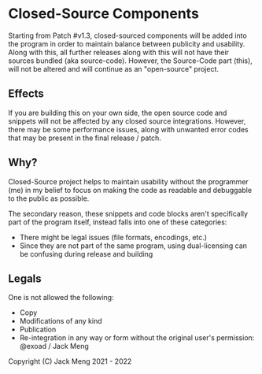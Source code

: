# Closed-Source Components

Starting from Patch #v1.3, closed-sourced components will be added into the program in order to maintain balance between publicity and usability.
Along with this, all further releases along with this will not have their sources bundled (aka source-code). However, the Source-Code part (this), will not be
altered and will continue as an "open-source" project.

## Effects
If you are building this on your own side, the open source code and snippets will not be affected by any closed source integrations. However,
there may be some performance issues, along with unwanted error codes that may be present in the final release / patch.

## Why?
Closed-Source project helps to maintain usability without the programmer (me) in my belief to focus on making the code as readable and debuggable 
to the public as possible.

The secondary reason, these snippets and code blocks aren't specifically part of the program itself, instead falls into one of these categories:

- There might be legal issues (file formats, encodings, etc.)
- Since they are not part of the same program, using dual-licensing can be confusing during release and building

## Legals
One is not allowed the following:
- Copy
- Modifications of any kind
- Publication
- Re-integration
in any way or form without the original user's permission: @exoad / Jack Meng

Copyright (C) Jack Meng 2021 - 2022
